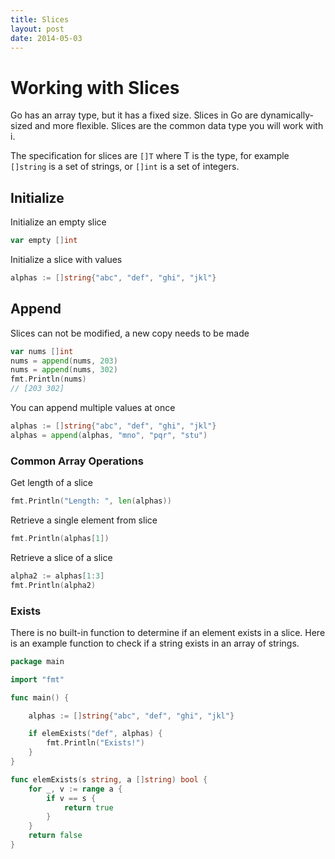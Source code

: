 ```yaml
---
title: Slices
layout: post
date: 2014-05-03
---
```


# Working with Slices

Go has an array type, but it has a fixed size. Slices in Go are dynamically-sized and more flexible. Slices are the common data
type you will work with i.

The specification for slices are `[]T` where T is the type, for example `[]string` is a set of strings, or `[]int` is a set of integers.

## Initialize

Initialize an empty slice

```go
var empty []int
```

Initialize a slice with values

```go
alphas := []string{"abc", "def", "ghi", "jkl"}
```

## Append

Slices can not be modified, a new copy needs to be made

```go
var nums []int
nums = append(nums, 203)
nums = append(nums, 302)
fmt.Println(nums)
// [203 302]
```

You can append multiple values at once

```go
alphas := []string{"abc", "def", "ghi", "jkl"}
alphas = append(alphas, "mno", "pqr", "stu")
```

### Common Array Operations

Get length of a slice

```go
fmt.Println("Length: ", len(alphas))
```

Retrieve a single element from slice

```go
fmt.Println(alphas[1])
```

Retrieve a slice of a slice

```go
alpha2 := alphas[1:3]
fmt.Println(alpha2)
```


### Exists

There is no built-in function to determine if an element exists in a slice. Here is an example function to check if a string exists in an array of strings.

```go
package main

import "fmt"

func main() {

	alphas := []string{"abc", "def", "ghi", "jkl"}

	if elemExists("def", alphas) {
		fmt.Println("Exists!")
	}
}

func elemExists(s string, a []string) bool {
	for _, v := range a {
		if v == s {
			return true
		}
	}
	return false
}
```



